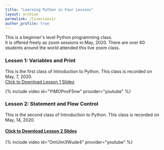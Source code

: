 ```yaml
---
title: "Learning Python in Four Lessons"
layout: archive
permalink: /liveclass1/
author_profile: true
---
```



This is a beginner's level Python programming class.  
It is offered freely as zoom sessions in May, 2020. There are over 60 students around the world attended this live zoom class.  


### Lesson 1: Variables and Print

This is the first class of Introduction to Python. This class is recorded on May, 7, 2020.   
[Click to Download Lesson 1 Slides](/assets/docs/intro_python_1.pdf)   

{% include video id="YtMOPnoF5nw" provider="youtube" %}


### Lesson 2: Statement and Flow Control

This is the second class of Introduction to Python. This class is recorded on May, 14, 2020.
#### [Click to Download Lesson 2 Slides](/assets/docs/intro_python_2.pdf)   

{% include video id="OmUim3Wude4" provider="youtube" %}
